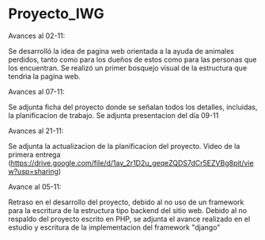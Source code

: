 # Proyecto_IWG
Avances al 02-11: 

Se desarrolló la idea de pagina web orientada a la ayuda de animales perdidos, tanto como para los dueños de estos como para las personas que los encuentran. 
Se realizó un primer bosquejo visual de la estructura que tendria la pagina web.

Avances al 07-11:

Se adjunta ficha del proyecto donde se señalan todos los detalles, incluidas, la planificacion de trabajo.
Se adjunta presentacion del día 09-11

Avances al 21-11:

Se adjunta la actualizacion de la planificacion del proyecto.
Video de la primera entrega (https://drive.google.com/file/d/1av_2r1D2u_geqeZQDS7dCr5EZVBg8pit/view?usp=sharing)

Avance al 05-11:

Retraso en el desarrollo del proyecto, debido al no uso de un framework para la escritura de la estructura tipo backend del sitio web. 
Debido al no respaldo del proyecto escrito en PHP, se adjunta el avance realizado en el estudio y escritura de la implementacion del framework "django"
